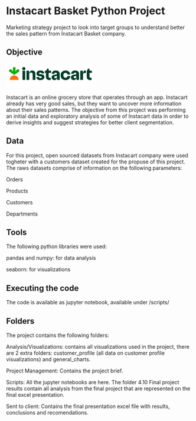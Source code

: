 # Instacart Basket Python Project
Marketing strategy project to look into target groups to understand better the sales pattern from Instacart Basket company.

## Objective
<img src="instacart_logo.png">

Instacart is an online grocery store that operates through an app. Instacart already has very good sales, but they want to uncover more information about their sales patterns. The objective from this project was performing an initial data and exploratory analysis of some of Instacart data in order to derive insights and suggest strategies for better client segmentation.

## Data

For this project, open sourced datasets from Instacart company were used togheter with a customers dataset created for the propuse of this project. The raws datasets comprise of information on the following parameters:

Orders

Products

Customers

Departments

## Tools

The following python libraries were used:

pandas and numpy: for data analysis

seaborn: for visualizations

## Executing the code

The code is available as jupyter notebook, available under /scripts/


## Folders
The project contains the following folders:

Analysis/Visualizations: contains all visualizations used in the project, there are 2 extra folders: customer_profile (all data on customer profile visualizations) and general_charts.

Project Management: Contains the project brief.

Scripts: All the jupyter notebooks are here. The folder 4.10 Final project results contain all analysis from the final project that are represented on the final excel presentation.

Sent to client: Contains the final presentation excel file with results, conclusions and recomendations.
